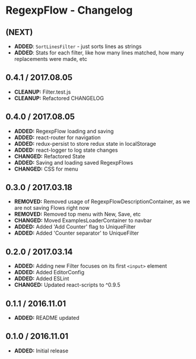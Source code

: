 # RegexpFlow - Changelog

## (NEXT)

- **ADDED**: `SortLinesFilter` - just sorts lines as strings
- **ADDED**: Stats for each filter, like how many lines matched, how many replacements were made, etc

## 0.4.1 / 2017.08.05

- **CLEANUP:** Filter.test.js
- **CLEANUP:** Refactored CHANGELOG

## 0.4.0 / 2017.08.05

- **ADDED:** RegexpFlow loading and saving
- **ADDED:** react-router for navigation
- **ADDED:** redux-persist to store redux state in localStorage
- **ADDED:** react-logger to log state changes
- **CHANGED:** Refactored State
- **ADDED:** Saving and loading saved RegexpFlows
- **CHANGED:** CSS for menu

## 0.3.0 / 2017.03.18

- **REMOVED:** Removed usage of RegexpFlowDescriptionContainer, as we are not saving Flows right now
- **REMOVED:** Removed top menu with New, Save, etc
- **CHANGED:** Moved ExamplesLoaderContainer to navbar
- **ADDED:** Added 'Add Counter' flag to UniqueFilter
- **ADDED:** Added 'Counter separator' to UniqueFilter

## 0.2.0 / 2017.03.14

- **ADDED:** Adding new Filter focuses on its first `<input>` element
- **ADDED:** Added EditorConfig
- **ADDED:** Added ESLint
- **CHANGED:** Updated react-scripts to ^0.9.5

## 0.1.1 / 2016.11.01

- **ADDED:** README updated

## 0.1.0 / 2016.11.01

- **ADDED:** Initial release
